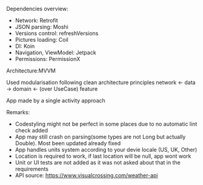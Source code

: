 Dependencies overview:
- Network: Retrofit
- JSON parsing: Moshi
- Versions control: refreshVersions
- Pictures loading: Coil
- DI: Koin
- Navigation, ViewModel: Jetpack
- Permissions: PermissionX

Architecture:MVVM

Used modularisation following clean architecture principles
network <- data -> domain <- (over UseCase) feature

App made by a single activity approach

Remarks:
- Codestyling might not be perfect in some places due to no automatic lint check added
- App may still crash on parsing(some types are not Long but actually Double). Most been updated already fixed
- App handles units system according to your devie locale (US, UK, Other)
- Location is required to work, if last location will be null, app wont work
- Unit or UI tests are not added as it was not asked about that in the requirements
- API source: https://www.visualcrossing.com/weather-api

 

